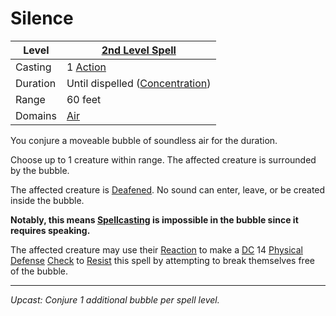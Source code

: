 # Silence

| Level    | [2nd Level Spell](2nd%20Level%20Spells.md)                            |
| -------- | --------------------------------------------------------------------- |
| Casting  | 1 [Action](../../../../Game%20Procedures/Core%20Procedures/Action.md) |
| Duration | Until dispelled ([Concentration](../../Concentration.md))             |
| Range    | 60 feet                                                               |
| Domains  | [Air](../../Spell%20Domains/Air.md)                                   |

You conjure a moveable bubble of soundless air for the duration.

Choose up to 1 creature within range. The affected creature is surrounded by the bubble.

The affected creature is [Deafened](../../../../Game%20Procedures/Conditions/Deafened.md). No sound can enter, leave, or be created inside the bubble.

**Notably, this means [Spellcasting](../../../Spellcasting/Spellcasting.md) is impossible in the bubble since it requires speaking.**

The affected creature may use their [Reaction](../../../../Game%20Procedures/Combat/Reaction.md) to make a [DC](../../../../Game%20Procedures/Core%20Procedures/DC.md) 14 [Physical Defense](../../../../Player%20Characters/Derived%20Statistics/Physical%20Defense.md) [Check](../../../../Game%20Procedures/Core%20Procedures/Check.md) to [Resist](../../Resist.md) this spell by attempting to break themselves free of the bubble.

---
*Upcast: Conjure 1 additional bubble per spell level.*
